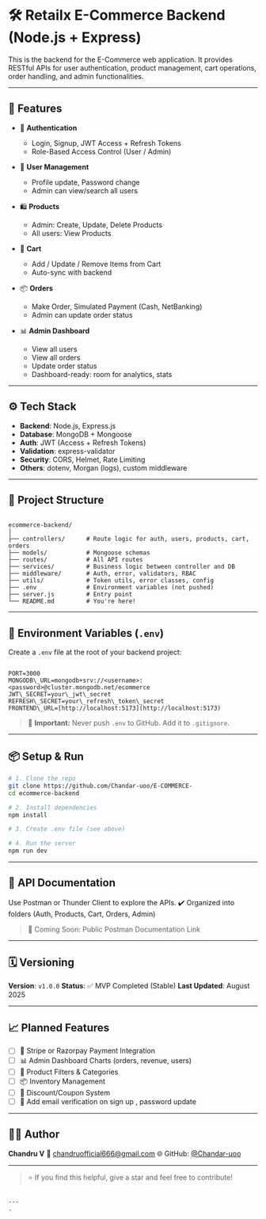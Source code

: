 

# 🛠️  Retailx E-Commerce Backend (Node.js + Express)

This is the backend for the E-Commerce web application. It provides RESTful APIs for user authentication, product management, cart operations, order handling, and admin functionalities.

---

## 🚀 Features

- 🔐 **Authentication**
  - Login, Signup, JWT Access + Refresh Tokens
  - Role-Based Access Control (User / Admin)

- 👤 **User Management**
  - Profile update, Password change
  - Admin can view/search all users

- 🛍️ **Products**
  - Admin: Create, Update, Delete Products
  - All users: View Products

- 🛒 **Cart**
  - Add / Update / Remove Items from Cart
  - Auto-sync with backend

- 📦 **Orders**
  - Make Order, Simulated Payment (Cash, NetBanking)
  - Admin can update order status

- 📊 **Admin Dashboard**
  - View all users
  - View all orders
  - Update order status
  - Dashboard-ready: room for analytics, stats

---

## ⚙️ Tech Stack

- **Backend**: Node.js, Express.js
- **Database**: MongoDB + Mongoose
- **Auth**: JWT (Access + Refresh Tokens)
- **Validation**: express-validator
- **Security**: CORS, Helmet, Rate Limiting
- **Others**: dotenv, Morgan (logs), custom middleware

---

## 📁 Project Structure

```

ecommerce-backend/
│
├── controllers/      # Route logic for auth, users, products, cart, orders
├── models/           # Mongoose schemas
├── routes/           # All API routes
├── services/         # Business logic between controller and DB
├── middleware/       # Auth, error, validators, RBAC
├── utils/            # Token utils, error classes, config
├── .env              # Environment variables (not pushed)
├── server.js         # Entry point
└── README.md         # You're here!

```

---

## 🔐 Environment Variables (`.env`)

Create a `.env` file at the root of your backend project:

```

PORT=3000
MONGODB\_URL=mongodb+srv://<username>:<password>@cluster.mongodb.net/ecommerce
JWT\_SECRET=your\_jwt\_secret
REFRESH\_SECRET=your\_refresh\_token\_secret
FRONTEND\_URL=[http://localhost:5173](http://localhost:5173)

````

> 🔐 **Important:** Never push `.env` to GitHub. Add it to `.gitignore`.

---

## 📦 Setup & Run

```bash
# 1. Clone the repo
git clone https://github.com/Chandar-uoo/E-COMMERCE-
cd ecommerce-backend

# 2. Install dependencies
npm install

# 3. Create .env file (see above)

# 4. Run the server
npm run dev
````

---

## 📮 API Documentation

Use Postman or Thunder Client to explore the APIs.
✔️ Organized into folders (Auth, Products, Cart, Orders, Admin)

> 📑 Coming Soon: Public Postman Documentation Link

---

## 🗓 Versioning

**Version**: `v1.0.0`
**Status**: ✅ MVP Completed (Stable)
**Last Updated**: August 2025

---

## 📈 Planned Features

* [ ] 🔄 Stripe or Razorpay Payment Integration
* [ ] 📊 Admin Dashboard Charts (orders, revenue, users)
* [ ] 📂 Product Filters & Categories
* [ ] 📦 Inventory Management
* [ ] 🎁 Discount/Coupon System
* [ ] 🔐 Add email verification on sign up , password update

---

## 🧑‍💻 Author

**Chandru V**
📧 [chandruofficial666@gmail.com](mailto:chandruofficial666@gmail.com)
🌐 GitHub: [@Chandar-uoo](https://github.com/Chandar-uoo)

---

> ⭐ If you find this helpful, give a star and feel free to contribute!

```

---
.
```
